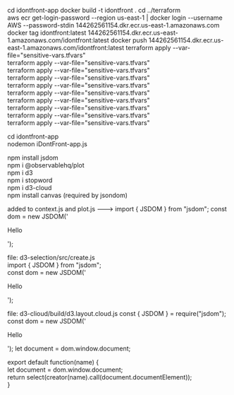cd idontfront-app
docker build -t idontfront .
cd ../terraform  
aws ecr get-login-password --region us-east-1 | docker login --username AWS --password-stdin 144262561154.dkr.ecr.us-east-1.amazonaws.com
docker tag idontfront:latest 144262561154.dkr.ecr.us-east-1.amazonaws.com/idontfront:latest
docker push 144262561154.dkr.ecr.us-east-1.amazonaws.com/idontfront:latest
terraform apply --var-file="sensitive-vars.tfvars"  
terraform apply --var-file="sensitive-vars.tfvars"  
terraform apply --var-file="sensitive-vars.tfvars"  
terraform apply --var-file="sensitive-vars.tfvars"  
terraform apply --var-file="sensitive-vars.tfvars"  
terraform apply --var-file="sensitive-vars.tfvars"  
terraform apply --var-file="sensitive-vars.tfvars"  
terraform apply --var-file="sensitive-vars.tfvars"  
terraform apply --var-file="sensitive-vars.tfvars"  
terraform apply --var-file="sensitive-vars.tfvars"  

cd idontfront-app   
nodemon iDontFront-app.js   
  
  
npm install jsdom  
npm i @observablehq/plot  
npm i d3  
npm i stopword  
npm i d3-cloud  
npm install canvas  (required by jsondom)  
<!-- npm i puppeteer   -->
  
  
  
added to context.js and plot.js --->
import { JSDOM } from "jsdom";
const dom = new JSDOM('<!DOCTYPE html><p>Hello</p>');


file: d3-selection/src/create.js  
import { JSDOM } from "jsdom";  
const dom = new JSDOM('<!DOCTYPE html><p>Hello</p>');  

file: d3-clioud/build/d3.layout.cloud.js
const { JSDOM } = require("jsdom");
const dom = new JSDOM('<!DOCTYPE html><p>Hello</p>');
let document = dom.window.document;

export default function(name) {  
  let document = dom.window.document;  
  return select(creator(name).call(document.documentElement));  
}  
